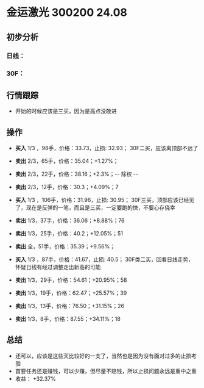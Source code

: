 # 金运激光 300200 24.08
## 初步分析
### 日线：
  
### 30F：
  
## 行情跟踪
  - 开始的时候应该是三买，因为是高点没敢进
## 操作
  - **买入** 1/3 ，98手，价格：33.73，止损: 32.93； 30F二买，应该离顶部不远了
  - **卖出** 2/3，65手，价格：35.04；+1.27%；
  - **卖出** 2/3，22手，价格：38.16；+2.3%；-- 除权 -- 
  - **卖出** 2/3，12手，价格：30.3；+4.09%；7

  - **买入** 1/3 ，106手，价格：31.96，止损: 30.95； 30F三买，顶部应该已经见了，现在是反弹的一笔，而且是三买，一定要跑的快，不要心存侥幸
  - **卖出** 1/3，37手，价格：36.06；+8.88%；76
  - **卖出** 1/3，25手，价格：40.2；+12.05%；51
  - **卖出** 全，51手，价格：35.39；+9.56%；

  - **买入** 1/3 ，87手，价格：41.67，止损: 40.5； 30F类二买，回看日线走势，怀疑日线有经过调整走出新高的可能
  - **卖出** 1/3，29手，价格：54.61；+20.95%；58
  - **卖出** 1/3，19手，价格：62.47；+25.57%；39
  - **卖出** 1/3，13手，价格：76.50；+31.15%；26
  - **卖出** 1/3，8手，价格：87.55；+34.11%；18

## 总结
  - 还可以，应该是这些天比较好的一支了，当然也是因为没有面对过多的止损考验
  - 首要任务还是赚钱，可以少赚，但尽量不赔钱，所以止损问题永远是重中之重
  - 收益： +32.37%
